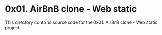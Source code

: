 # 0x01. AirBnB clone - Web static
This directory contains source code for the 0x01. AirBnB clone - Web static project.

